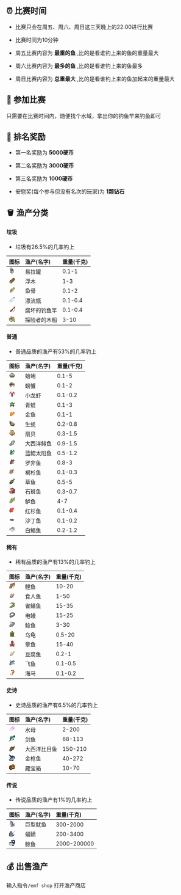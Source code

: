 ## ⏰ 比赛时间

+ 比赛只会在周五、周六、周日这三天晚上的22:00进行比赛

+ 比赛时间为10分钟

+ 周五比赛内容为 **最重的鱼** ,比的是看谁钓上来的鱼的重量最大

+ 周六比赛内容为 **最多的鱼** ,比的是看谁钓上来的鱼最多

+ 周日比赛内容为 **总重最大** ,比的是看谁钓上来的鱼加起来的重量最大

## 🎣 参加比赛

只需要在比赛时间内，随便找个水域，拿出你的钓鱼竿来钓鱼即可


## 🥇 排名奖励

+ 第一名奖励为 **5000硬币**
+ 第二名奖励为 **3000硬币**
+ 第三名奖励为 **1000硬币**

+ 安慰奖(每个参与但没有名次的玩家)为 **1颗钻石**

## 🪣 渔产分类

<!-- tabs:start -->

#### **垃圾**

+ 垃圾有26.5%的几率钓上

| 图标                       | 渔产(名字)                  | 重量(千克)              |
| :------------------------- | :------------------------- | :--------------------- |
| ![](pics/fishing/tin_can.png ':size=100%') |易拉罐 | 0.1-1              |
| ![](pics/fishing/driftwood.png ':size=100%') |浮木 | 1-3                 |
| ![](pics/fishing/fish_bones.png ':size=100%') |鱼骨 | 0.1-2              |
| ![](pics/fishing/message_bottle.png ':size=100%') |漂流瓶 | 0.1-0.4      |
| ![](pics/fishing/rotten_rod.png ':size=100%') |腐坏的钓鱼竿 | 0.1-0.4     |
| ![](pics/fishing/birch_boat.png ':size=100%') |探险者的木船 | 3-10       |

#### **普通**

+ 普通品质的渔产有53%的几率钓上

| 图标                       | 渔产(名字)                  | 重量(千克)              |
| :------------------------- | :------------------------- | :--------------------- |
| ![](pics/fishing/clam.png ':size=100%') |蛤蜊 | 0.1-5|
| ![](pics/fishing/crab.png ':size=100%') |螃蟹 | 0.1-2|
| ![](pics/fishing/crayfish.png ':size=100%') |小龙虾 | 0.1-0.2|
| ![](pics/fishing/frog.png ':size=100%') |青蛙 | 0.1-3|
| ![](pics/fishing/goldfish.png ':size=100%') |金鱼 | 0.1-1|
| ![](pics/fishing/oyster.png ':size=100%') |生蚝 | 0.2-0.8 |
| ![](pics/fishing/scallop.png ':size=100%') |扇贝 | 0.3-1.5|
| ![](pics/fishing/atlantic_herring.png ':size=100%') |大西洋鲱鱼 | 0.9-1.5|
| ![](pics/fishing/bluegill.png ':size=100%') |蓝鳃太阳鱼 | 0.5-1.2|
| ![](pics/fishing/boulti.png ':size=100%') |罗非鱼 | 0.8-3|
| ![](pics/fishing/brown_shrooma.png ':size=100%') |褐杉鱼 | 0.1-0.3|
| ![](pics/fishing/grassfish.png ':size=100%') |草鱼 | 0.5-5|
| ![](pics/fishing/grouper.png ':size=100%') |石斑鱼 | 0.3-0.7|
| ![](pics/fishing/perch.png ':size=100%') |鲈鱼 | 4-7|
| ![](pics/fishing/red_shrooma.png ':size=100%') |红杉鱼 | 0.1-0.4|
| ![](pics/fishing/sardine.png ':size=100%') |沙丁鱼 | 0.1-0.2|
| ![](pics/fishing/white_pomfret.png ':size=100%') |白鲳鱼 | 0.2-1.2|

#### **稀有**

+ 稀有品质的渔产有13%的几率钓上

| 图标                       | 渔产(名字)                  | 重量(千克)              |
| :------------------------- | :------------------------- | :--------------------- |
| ![](pics/fishing/carp.png ':size=100%') |鲤鱼 | 10-20|
| ![](pics/fishing/piranha.png ':size=100%') |食人鱼 | 1-50|
| ![](pics/fishing/gar.png ':size=100%') |雀鳝鱼 | 15-35|
| ![](pics/fishing/eletric_eel.png ':size=100%') |电鳗 | 15-25|
| ![](pics/fishing/catfish.png ':size=100%') |鲶鱼 | 3-30|
| ![](pics/fishing/turtle.png ':size=100%') |乌龟 | 0.5-20 |
| ![](pics/fishing/octopus.png ':size=100%') |章鱼 | 15-40|
| ![](pics/fishing/tofufish.png ':size=100%') |豆腐鱼 | 0.2-1|
| ![](pics/fishing/flyfish.png ':size=100%') |飞鱼 | 0.1-0.5|
| ![](pics/fishing/sea_horse.png ':size=100%') |海马 | 0.1-0.2|


#### **史诗**

+ 史诗品质的渔产有6.5%的几率钓上

| 图标                       | 渔产(名字)                  | 重量(千克)              |
| :------------------------- | :------------------------- | :--------------------- |
| ![](pics/fishing/jellyfish.png ':size=100%') |水母 | 2-200|
| ![](pics/fishing/swordfish.png ':size=100%') |剑鱼 | 68-113|
| ![](pics/fishing/atlantic_halibut.png ':size=100%') |大西洋比目鱼 | 150-210|
| ![](pics/fishing/tuna.png ':size=100%') |金枪鱼 | 40-272|
| ![](pics/fishing/treasure_chest.png ':size=100%') |藏宝箱 | 10-70|

#### **传说**

+ 传说品质的渔产有1%的几率钓上

| 图标                       | 渔产(名字)                  | 重量(千克)              |
| :------------------------- | :------------------------- | :--------------------- |
| ![](pics/fishing/calamari.png ':size=100%') |巨型鱿鱼 | 300-2000|
| ![](pics/fishing/stringray.png ':size=100%') |蝠鲼 | 200-3400|
| ![](pics/fishing/whale.png ':size=100%') |鲸鱼 | 2000-200000|

<!-- tabs:end -->

 
## 💰 出售渔产

输入指令`/emf shop` 打开渔产商店



<!-- ## 🪱 鱼饵

> [!warning]
> 鱼饵未来更新可能会重制(有几次崩服是由于鱼饵的问题)


目前有4种鱼饵
+ 蚯蚓
+ 虾
+ 水蛭
+ 珍珠 -->

